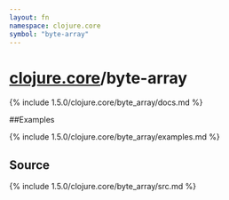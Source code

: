 ```yaml
---
layout: fn
namespace: clojure.core
symbol: "byte-array"
---
```


# [clojure.core](../)/byte-array

{% include 1.5.0/clojure.core/byte_array/docs.md %}

##Examples

{% include 1.5.0/clojure.core/byte_array/examples.md %}
## Source
{% include 1.5.0/clojure.core/byte_array/src.md %}

